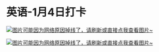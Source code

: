 # 英语-1月4日打卡

[![图片可能因为网络原因掉线了，请刷新或直接点我查看图片~](https://cdn.jsdelivr.net/gh/ylsislove/image-home/test/20210105004647.jpg)](https://cdn.jsdelivr.net/gh/ylsislove/image-home/test/20210105004647.jpg)

[![图片可能因为网络原因掉线了，请刷新或直接点我查看图片~](https://cdn.jsdelivr.net/gh/ylsislove/image-home/test/20210104235418.jpg)](https://cdn.jsdelivr.net/gh/ylsislove/image-home/test/20210104235418.jpg)
